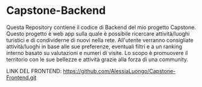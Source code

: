 # Capstone-Backend

Questa Repository contiene il codice di Backend del mio progetto Capstone.
Questo progetto è web app sulla quale è possibile ricercare attività/luoghi turistici e di condividerne di nuovi nella rete.
All'utente verranno consigliate attività/luoghi in base alle sue preferenze, eventuali filtri e a un ranking interno basato su valutazioni e numeri di visite.
Lo scopo è promuovere il territorio con le sue bellezze e attività grazie alla forza di una community.

LINK DEL FRONTEND: https://github.com/AlessiaLuongo/Capstone-Frontend.git
